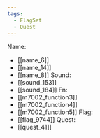 ```yaml
---
tags:
  - FlagSet
  - Quest
---
```

Name:
- [[name_6]]
- [[name_14]]
- [[name_8]]
Sound:
- [[sound_153]]
- [[sound_184]]
Fn:
- [[m7002_function3]]
- [[m7002_function4]]
- [[m7002_function5]]
Flag:
- [[flag_9744]]
Quest:
- [[quest_41]]
